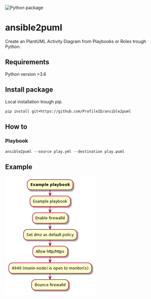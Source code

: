 ![Python package](https://github.com/ProfileID/ansible2puml/workflows/Python%20package/badge.svg)
# ansible2puml
Create an PlantUML Activity Diagram from Playbooks or Roles trough Python.

## Requirements
Python version >3.6

## Install package
Local installation trough pip.
```bash
pip install git+https://github.com/ProfileID/ansible2puml
```

## How to
### Playbook
```
ansible2puml --source play.yml --destination play.puml 
```

## Example
![Example](./example/example-diagram.png)

